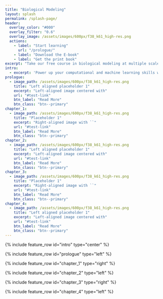 ```yaml
---
title: "Biological Modeling"
layout: splash
permalink: /splash-page/
header:
  overlay_color: "#000"
  overlay_filter: "0.6"
  overlay_image: /assets/images/600px/f38_k61_high-res.png
  actions:
    - label: "Start learning"
      url: "/prologue/"
    - label: "Download the E-book"
    - label: "Get the print book"
excerpt: "Take our free course in biological modeling at multiple scales."
intro: 
  - excerpt: 'Power up your computational and machine learning skills with our free course on modeling biological systems.'
prologue:
  - image_path: /assets/images/600px/f38_k61_high-res.png
    title: "Left aligned placeholder 1"
    excerpt: "Left-aligned image centered with"
    url: "#test-link"
    btn_label: "Read More"
    btn_class: "btn--primary"
chapter_1:
  - image_path: /assets/images/600px/f38_k61_high-res.png
    title: "Placeholder 1"
    excerpt: "Right-aligned image with ``"
    url: "#test-link"
    btn_label: "Read More"
    btn_class: "btn--primary"
chapter_2:
  - image_path: /assets/images/600px/f38_k61_high-res.png
    title: "Left aligned placeholder 1"
    excerpt: "Left-aligned image centered with"
    url: "#test-link"
    btn_label: "Read More"
    btn_class: "btn--primary"
chapter_3:
  - image_path: /assets/images/600px/f38_k61_high-res.png
    title: "Placeholder 1"
    excerpt: "Right-aligned image with ``"
    url: "#test-link"
    btn_label: "Read More"
    btn_class: "btn--primary"
chapter_4:
  - image_path: /assets/images/600px/f38_k61_high-res.png
    title: "Left aligned placeholder 1"
    excerpt: "Left-aligned image centered with"
    url: "#test-link"
    btn_label: "Read More"
    btn_class: "btn--primary"
---
```


{% include feature_row id="intro" type="center" %}

{% include feature_row id="prologue" type="left" %}

{% include feature_row id="chapter_1" type="right" %}

{% include feature_row id="chapter_2" type="left" %}

{% include feature_row id="chapter_3" type="right" %}

{% include feature_row id="chapter_4" type="left" %}


